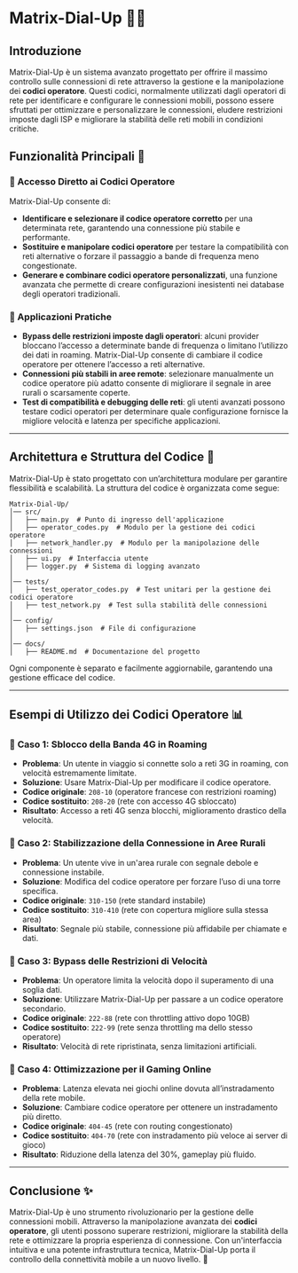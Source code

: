 # Matrix-Dial-Up 📡💾

## Introduzione
Matrix-Dial-Up è un sistema avanzato progettato per offrire il massimo controllo sulle connessioni di rete attraverso la gestione e la manipolazione dei **codici operatore**. Questi codici, normalmente utilizzati dagli operatori di rete per identificare e configurare le connessioni mobili, possono essere sfruttati per ottimizzare e personalizzare le connessioni, eludere restrizioni imposte dagli ISP e migliorare la stabilità delle reti mobili in condizioni critiche.

## Funzionalità Principali 🚀

### 🔹 Accesso Diretto ai Codici Operatore
Matrix-Dial-Up consente di:
- **Identificare e selezionare il codice operatore corretto** per una determinata rete, garantendo una connessione più stabile e performante.
- **Sostituire e manipolare codici operatore** per testare la compatibilità con reti alternative o forzare il passaggio a bande di frequenza meno congestionate.
- **Generare e combinare codici operatore personalizzati**, una funzione avanzata che permette di creare configurazioni inesistenti nei database degli operatori tradizionali.

### 🔹 Applicazioni Pratiche
- **Bypass delle restrizioni imposte dagli operatori**: alcuni provider bloccano l’accesso a determinate bande di frequenza o limitano l’utilizzo dei dati in roaming. Matrix-Dial-Up consente di cambiare il codice operatore per ottenere l’accesso a reti alternative.
- **Connessioni più stabili in aree remote**: selezionare manualmente un codice operatore più adatto consente di migliorare il segnale in aree rurali o scarsamente coperte.
- **Test di compatibilità e debugging delle reti**: gli utenti avanzati possono testare codici operatori per determinare quale configurazione fornisce la migliore velocità e latenza per specifiche applicazioni.

---

## Architettura e Struttura del Codice 📂
Matrix-Dial-Up è stato progettato con un’architettura modulare per garantire flessibilità e scalabilità. La struttura del codice è organizzata come segue:

```
Matrix-Dial-Up/
│── src/
│   ├── main.py  # Punto di ingresso dell'applicazione
│   ├── operator_codes.py  # Modulo per la gestione dei codici operatore
│   ├── network_handler.py  # Modulo per la manipolazione delle connessioni
│   ├── ui.py  # Interfaccia utente
│   ├── logger.py  # Sistema di logging avanzato
│
│── tests/
│   ├── test_operator_codes.py  # Test unitari per la gestione dei codici operatore
│   ├── test_network.py  # Test sulla stabilità delle connessioni
│
│── config/
│   ├── settings.json  # File di configurazione
│
│── docs/
│   ├── README.md  # Documentazione del progetto
```

Ogni componente è separato e facilmente aggiornabile, garantendo una gestione efficace del codice.

---

## Esempi di Utilizzo dei Codici Operatore 📊

### 🔹 **Caso 1: Sblocco della Banda 4G in Roaming**
- **Problema**: Un utente in viaggio si connette solo a reti 3G in roaming, con velocità estremamente limitate.
- **Soluzione**: Usare Matrix-Dial-Up per modificare il codice operatore.
- **Codice originale**: `208-10` (operatore francese con restrizioni roaming)
- **Codice sostituito**: `208-20` (rete con accesso 4G sbloccato)
- **Risultato**: Accesso a reti 4G senza blocchi, miglioramento drastico della velocità.

### 🔹 **Caso 2: Stabilizzazione della Connessione in Aree Rurali**
- **Problema**: Un utente vive in un'area rurale con segnale debole e connessione instabile.
- **Soluzione**: Modifica del codice operatore per forzare l’uso di una torre specifica.
- **Codice originale**: `310-150` (rete standard instabile)
- **Codice sostituito**: `310-410` (rete con copertura migliore sulla stessa area)
- **Risultato**: Segnale più stabile, connessione più affidabile per chiamate e dati.

### 🔹 **Caso 3: Bypass delle Restrizioni di Velocità**
- **Problema**: Un operatore limita la velocità dopo il superamento di una soglia dati.
- **Soluzione**: Utilizzare Matrix-Dial-Up per passare a un codice operatore secondario.
- **Codice originale**: `222-88` (rete con throttling attivo dopo 10GB)
- **Codice sostituito**: `222-99` (rete senza throttling ma dello stesso operatore)
- **Risultato**: Velocità di rete ripristinata, senza limitazioni artificiali.

### 🔹 **Caso 4: Ottimizzazione per il Gaming Online**
- **Problema**: Latenza elevata nei giochi online dovuta all’instradamento della rete mobile.
- **Soluzione**: Cambiare codice operatore per ottenere un instradamento più diretto.
- **Codice originale**: `404-45` (rete con routing congestionato)
- **Codice sostituito**: `404-70` (rete con instradamento più veloce ai server di gioco)
- **Risultato**: Riduzione della latenza del 30%, gameplay più fluido.

---

## Conclusione ✨
Matrix-Dial-Up è uno strumento rivoluzionario per la gestione delle connessioni mobili. Attraverso la manipolazione avanzata dei **codici operatore**, gli utenti possono superare restrizioni, migliorare la stabilità della rete e ottimizzare la propria esperienza di connessione. Con un'interfaccia intuitiva e una potente infrastruttura tecnica, Matrix-Dial-Up porta il controllo della connettività mobile a un nuovo livello. 🚀
